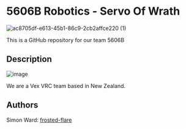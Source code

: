 # 5606B Robotics - Servo Of Wrath

![ac8705df-e613-45b1-86c9-2cb2affce220 (1)](https://github.com/user-attachments/assets/5d14e3fe-0657-4f09-a068-7c3bfe0c0988)

This is a GitHub repository for our team 5606B

## Description
![image](https://github.com/user-attachments/assets/6532f512-359c-4ead-b01d-6bf20b7bdfcd)

We are a Vex VRC team based in New Zealand. 


## Authors
Simon Ward: [frosted-flare](https://github.com/frosted-flare)

